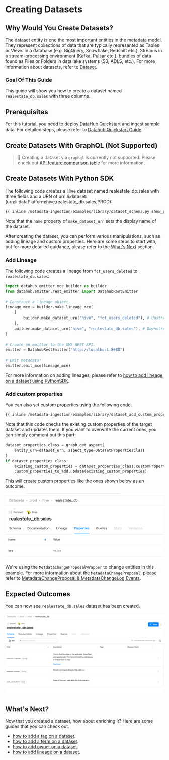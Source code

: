 # Creating Datasets

## Why Would You Create Datasets?

The dataset entity is one the most important entities in the metadata model. They represent collections of data that are typically represented as Tables or Views in a database (e.g. BigQuery, Snowflake, Redshift etc.), Streams in a stream-processing environment (Kafka, Pulsar etc.), bundles of data found as Files or Folders in data lake systems (S3, ADLS, etc.).
For more information about datasets, refer to [Dataset](/docs/generated/metamodel/entities/dataset.md).

### Goal Of This Guide

This guide will show you how to create a dataset named `realestate_db.sales` with three columns.

## Prerequisites

For this tutorial, you need to deploy DataHub Quickstart and ingest sample data.
For detailed steps, please refer to [Datahub Quickstart Guide](/docs/quickstart.md).

## Create Datasets With GraphQL (Not Supported)

> 🚫 Creating a dataset via `graphql` is currently not supported.
> Please check out [API feature comparison table](/docs/api/datahub-apis.md#datahub-api-comparison) for more information,

## Create Datasets With Python SDK

The following code creates a Hive dataset named realestate_db.sales with three fields and a URN of urn:li:dataset:(urn:li:dataPlatform:hive,realestate_db.sales,PROD):

```python
{{ inline /metadata-ingestion/examples/library/dataset_schema.py show_path_as_comment }}
```

Note that the `name` property of `make_dataset_urn` sets the display name of the dataset.

After creating the dataset, you can perform various manipulations, such as adding lineage and custom properties.
Here are some steps to start with, but for more detailed guidance, please refer to the [What's Next](/docs/api/tutorials/creating-datasets.md#whats-next) section.

### Add Lineage

The following code creates a lineage from `fct_users_deleted` to `realestate_db.sales`:

```python
import datahub.emitter.mce_builder as builder
from datahub.emitter.rest_emitter import DatahubRestEmitter

# Construct a lineage object.
lineage_mce = builder.make_lineage_mce(
    [
        builder.make_dataset_urn("hive", "fct_users_deleted"), # Upstream
    ],
    builder.make_dataset_urn("hive", "realestate_db.sales"), # Downstream
)

# Create an emitter to the GMS REST API.
emitter = DatahubRestEmitter("http://localhost:8080")

# Emit metadata!
emitter.emit_mce(lineage_mce)
```

For more information on adding lineages, please refer to [how to add lineage on a dataset using PythonSDK](/docs/api/tutorials/adding-lineage.md#add-lineage-with-python-sdk).

### Add custom properties

You can also set custom properties using the following code:

```python
{{ inline /metadata-ingestion/examples/library/dataset_add_custom_properties.py show_path_as_comment }}
```

Note that this code checks the existing custom properties of the target dataset and updates them.
If you want to overwrite the current ones, you can simply comment out this part:

```python
dataset_properties_class = graph.get_aspect(
    entity_urn=dataset_urn, aspect_type=DatasetPropertiesClass
)
if dataset_properties_class:
    existing_custom_properties = dataset_properties_class.customProperties
    custom_properties_to_add.update(existing_custom_properties)
```

This will create custom properties like the ones shown below as an outcome.

![custom-properties-added](../../imgs/apis/tutorials/custom-properties-added.png)

We're using the `MetdataChangeProposalWrapper` to change entities in this example.
For more information about the `MetadataChangeProposal`, please refer to [MetadataChangeProposal & MetadataChangeLog Events](/docs/advanced/mcp-mcl.md).

## Expected Outcomes

You can now see `realestate_db.sales` dataset has been created.

![dataset-created](../../imgs/apis/tutorials/dataset-created.png)

## What's Next?

Now that you created a dataset, how about enriching it? Here are some guides that you can check out.

- [how to add a tag on a dataset](/docs/api/tutorials/adding-tags.md).
- [how to add a term on a dataset](/docs/api/tutorials/adding-terms.md).
- [how to add owner on a dataset](/docs/api/tutorials/adding-ownerships.md).
- [how to add lineage on a dataset](/docs/api/tutorials/adding-lineage.md).
